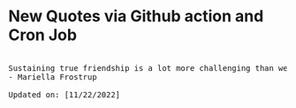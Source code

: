 # New Quotes via Github action and Cron Job

<pre>
<!-- #quote -->
Sustaining true friendship is a lot more challenging than we give it credit for.
- Mariella Frostrup

Updated on: [11/22/2022]
<!-- #quoteEnd -->
</pre>
